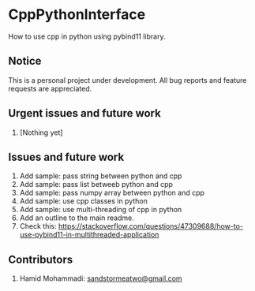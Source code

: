 # CppPythonInterface

How to use cpp in python using pybind11 library.

## Notice

This is a personal project under development. All bug reports and feature requests are appreciated.

## Urgent issues and future work
1. [Nothing yet]


## Issues and future work
1. Add sample: pass string between python and cpp
2. Add sample: pass list betweeb python and cpp
3. Add sample: pass numpy array between python and cpp
4. Add sample: use cpp classes in python
5. Add sample: use multi-threading of cpp in python
6. Add an outline to the main readme.
7. Check this: <https://stackoverflow.com/questions/47309688/how-to-use-pybind11-in-multithreaded-application>


## Contributors
1. Hamid Mohammadi: <sandstormeatwo@gmail.com>
